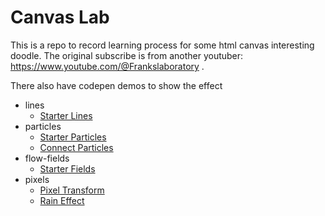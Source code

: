 # Canvas Lab
This is a repo to record learning process for some html canvas interesting doodle.
The original subscribe is from another youtuber: https://www.youtube.com/@Frankslaboratory .


There also have codepen demos to show the effect

- lines 
	- [Starter Lines](https://codepen.io/likunlin/pen/WNYYmBb)
- particles 
	- [Starter Particles](https://codepen.io/likunlin/pen/JjegrRR)
    - [Connect Particles](https://codepen.io/likunlin/pen/QWzjgNm)
- flow-fields
	- [Starter Fields](https://codepen.io/likunlin/pen/YzBXGpz)
- pixels
 	- [Pixel Transform](https://codepen.io/likunlin/pen/KKJpgaZ)  
	- [Rain Effect](https://codepen.io/likunlin/pen/vYbZaOd) 
